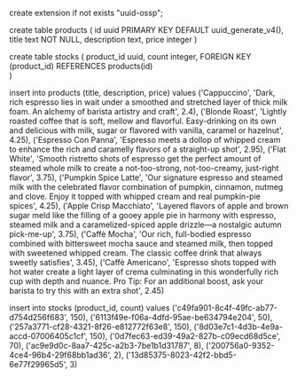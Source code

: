 create extension if not exists "uuid-ossp";

create table products (
  	id  uuid PRIMARY KEY DEFAULT uuid_generate_v4(),
    title text NOT NULL,
    description text,
    price integer
)

create table stocks (
  	product_id  uuid,
  	count integer,
  	FOREIGN KEY (product_id) REFERENCES products(id)   
)

insert into products (title, description, price) values
('Cappuccino', 'Dark, rich espresso lies in wait under a smoothed and stretched layer of thick milk foam. An alchemy of barista artistry and craft', 2.4),
('Blonde Roast', 'Lightly roasted coffee that is soft, mellow and flavorful. Easy-drinking on its own and delicious with milk, sugar or flavored with vanilla, caramel or hazelnut', 4.25),
('Espresso Con Panna', 'Espresso meets a dollop of whipped cream to enhance the rich and caramelly flavors of a straight-up shot', 2.95),
('Flat White', 'Smooth ristretto shots of espresso get the perfect amount of steamed whole milk to create a not-too-strong, not-too-creamy, just-right flavor', 3.75),
('Pumpkin Spice Latte', 'Our signature espresso and steamed milk with the celebrated flavor combination of pumpkin, cinnamon, nutmeg and clove. Enjoy it topped with whipped cream and real pumpkin-pie spices', 4.25),
('Apple Crisp Macchiato', 'Layered flavors of apple and brown sugar meld like the filling of a gooey apple pie in harmony with espresso, steamed milk and a caramelized-spiced apple drizzle—a nostalgic autumn pick-me-up', 3.75),
('Caffè Mocha', 'Our rich, full-bodied espresso combined with bittersweet mocha sauce and steamed milk, then topped with sweetened whipped cream. The classic coffee drink that always sweetly satisfies', 3.45),
('Caffè Americano', 'Espresso shots topped with hot water create a light layer of crema culminating in this wonderfully rich cup with depth and nuance. Pro Tip: For an additional boost, ask your barista to try this with an extra shot', 2.45)


insert into stocks (product_id, count) values
('c49fa901-8c4f-49fc-ab77-d754d256f683', 150),
('6113f49e-f06a-4dfd-95ae-be634794e204', 50),
('257a3771-cf28-4321-8f26-e812772f63e8', 150),
('8d03e7c1-4d3b-4e9a-accd-07006405c1cf', 150),
('0d7fec63-ed39-49a2-827b-c09ecd68d5ce', 70),
('ac9e9d0c-8aa7-425c-a2b3-7be1b1d31787', 8),
('200756a0-9352-4ce4-96b4-29f68bb1ad36', 2),
('13d85375-8023-42f2-bbd5-6e77f29965d5', 3)
